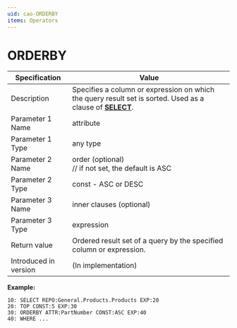 ```yaml
---
uid: cao-ORDERBY
items: Operators
---
```


# ORDERBY 

| Specification         | Value                                                        |
| --------------------- | ------------------------------------------------------------ |
| Description           | Specifies a column or expression on which the query result set is sorted. Used as a clause of **[SELECT](https://docs.erp.net/tech/advanced/calculated-attributes/operators/select.html)**.           |
| Parameter 1 Name      | attribute                                                         |
| Parameter 1 Type      | any type                                 |
| Parameter 2 Name      | order (optional) <br> // if not set, the default is ASC                                                            |
| Parameter 2 Type      | const - ASC or DESC                                                            |
| Parameter 3 Name      | inner clauses (optional)                                                            |
| Parameter 3 Type      | expression                                                           |
| Return value          | Ordered result set of a query by the specified column or expression.                                                          |
| Introduced in version | (In implementation) |


**Example:**

```
10: SELECT REPO:General.Products.Products EXP:20
20: TOP CONST:5 EXP:30
30: ORDERBY ATTR:PartNumber CONST:ASC EXP:40
40: WHERE ...
```
